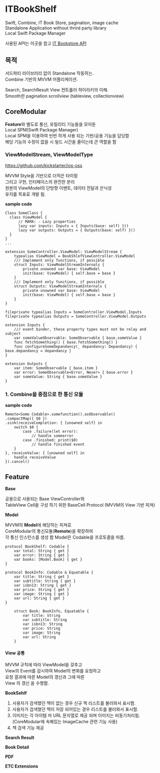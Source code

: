 # ITBookShelf
Swift, Combine, IT Book Store, pagination, image cache  
Standalone Application without thrird party library  
Local Swift Package Manager  

사용된 API는 이곳을 참고 [IT Bookstore API](https://api.itbook.store)

## 목적

서드파티 라이브러리 없이 Standalone 작동하는.  
Combine 기반의 MVVM 어플리케이션.  
  
Search, SearchResult View 컨트롤러 하이라키의 이해.  
Smooth한 pagination scrollview (tableview, collectionview)  

## CoreModular

**Feature**와 별도로 통신, 유틸리티 기능들을 모아둔  
Local SPM(Swift Package Manager)  
Local SPM을 이용하여 빈번 하게 사용 되는 기반/공용 기능을 담당함    
해당 기능의 수정이 없을 시 빌드 시간을 줄이는데 큰 역할을 함  

### ViewModelStream, ViewModelType  

https://github.com/kickstarter/ios-oss

MVVM Style을 기반으로 더적은 타이핑  
그리고 구현, 인터페이스의 완전한 분리   
원본의 ViewModel의 단방향 이벤트, 데이터 전달과 은닉성  
유지를 목표료 개발 됨.

**sample code**
```
Class SomeClass {
  class ViewModel {
      // MARK: - Lazy properties
      lazy var inputs: Inputs = { Inputs(base: self) }()
      lazy var outputs: Outputs = { Outputs(base: self) }()
  }
}
...

extension SomeController.ViewModel: ViewModelStream {
    typealias ViewModel = BookShlefViewController.ViewModel
    /// Implement only functions, if possible
    struct Inputs: ViewModelStreamInternals {
        private unowned var base: ViewModel
        init(base: ViewModel) { self.base = base }
    }
    /// Implement only functions, if possible
    struct Outputs: ViewModelStreamInternals {
        private unowned var base: ViewModel
        init(base: ViewModel) { self.base = base }
    }
}

fileprivate typealias Inputs = SomeController.ViewModel.Inputs
fileprivate typealias Outputs = SomeController.ViewModel.Outputs

extension Inputs {
    /// event binder, these property types must not be relay and subject
    var someValueObservable: SomeObservable { base.someValue }
    func fetchSomething() { base.fetchSomething() }
    func configureSomeDepandancy(_ depandancy: Depandancy) { base.depandancy = depandancy }
}

extension Outputs {
    var item: SomeObservable { base.item }
    var error: SomeObservable<Error, Never> { base.error }
    var someValue: String { base.someValue }
}

```

### 1. Combine을 중점으로 한 통신 모듈
**sample code**
```
Remote<Some Codable>.somefunction().asObservable()
.compactMap({ $0 })
.sink(receiveCompletion: { [unowned self] in
    switch $0 {
        case .failure(let error):
            // handle someerror
        case .finished: print($0)
            // handle finished event
    }
}, receiveValue: { [unowned self] in
    handle receiveValue
}).cancel()
```


## Feature

**Base**

공용으로 사용되는 Base ViewController와  
TableView Cell을 구성 하기 위한 BaseCell Protocol
(MVVM의 View 기반 피쳐)

**Model**

MVVM의 **Model**에 해당하는 피쳐로  
CoreModular의 통신모듈(**Remote**)을 확장하여  
각 통신 인스턴스를 생성 함
Model은 Codable을 프로토콜을 따름.

```
protocol BookShelf: Codable {
    var total: String { get }
    var error: String { get }
    var books: [Model.Book] { get }
}

protocol BookInfo: Codable & Equatable {
    var title: String { get }
    var subtitle: String { get }
    var isbn13: String { get }
    var price: String { get }
    var image: String { get }
    var url: String { get }
}

    struct Book: BookInfo, Equatable {
        var title: String
        var subtitle: String
        var isbn13: String
        var price: String
        var image: String 
        var url: String
    }
```

#### View 공통

MVVM 규칙에 따라 ViewModel을 갖추고  
View의 Event를 감시하여 Model의 변화를 요청하고  
요청 결과에 따른 Model의 갱신과 그에 따른  
View 의 갱신 을 수행함.

**BookSehlf**

1. 사용자가 검색했던 책이 없는 경우 신규 책 리스트를 불러와서 표시함.
2. 사용자가 검색했던 책이 저장 되어있는 경우 리스트를 불러와서 표시함.
3. 이미지는 각 아이템 마 URL 문자열로 제공 되며 이미지는 비동기처리됨.  
(CoreModular에 속해있는 ImageCache 관련 기능 사용)
4. 책 검색 기능 제공


**Search Result**

**Book Detail**

**PDF**

**ETC Extensions**

